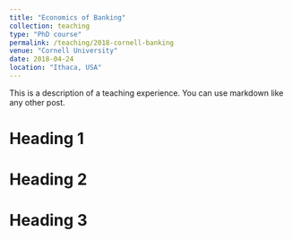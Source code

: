 ```yaml
---
title: "Economics of Banking"
collection: teaching
type: "PhD course"
permalink: /teaching/2018-cornell-banking
venue: "Cornell University"
date: 2018-04-24
location: "Ithaca, USA"
---
```


This is a description of a teaching experience. You can use markdown like any other post.

Heading 1
======

Heading 2
======

Heading 3
======
